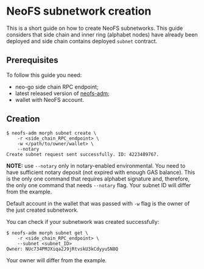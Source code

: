 # NeoFS subnetwork creation

This is a short guide on how to create NeoFS subnetworks. This guide 
considers that side chain and inner ring (alphabet nodes) have already 
been deployed and side chain contains deployed `subnet` contract.

## Prerequisites

To follow this guide you need:
- neo-go side chain RPC endpoint;
- latest released version of [neofs-adm](https://github.com/nspcc-dev/neofs-node/releases);
- wallet with NeoFS account.

## Creation

```shell
$ neofs-adm morph subnet create \
    -r <side_chain_RPC_endpoint> \
    -w </path/to/owner/wallet> \
    --notary
Create subnet request sent successfully. ID: 4223489767.
```

**NOTE:** use `--notary` only in notary-enabled environmental. You need to
have sufficient notary deposit (not expired with enough GAS balance). This
is the only one command that requires alphabet signature and, therefore,
the only one command that needs `--notary` flag. Your subnet ID will differ
from the example.

Default account in the wallet that was passed with `-w` flag is the owner
of the just created subnetwork.

You can check if your subnetwork was created successfully:

```shell
$ neofs-adm morph subnet get \
    -r <side_chain_RPC_endpoint> \
    --subnet <subnet_ID>
Owner: NUc734PMJXiqa2J9jRtvskU3kCdyyuSN8Q
```
Your owner will differ from the example.
